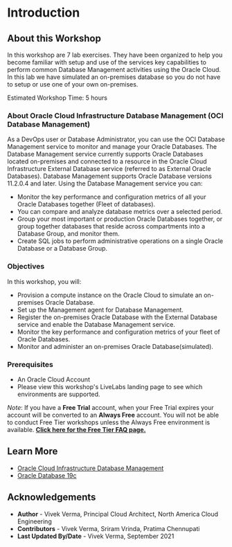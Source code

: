 ﻿# Introduction

## About this Workshop

In this workshop are 7 lab exercises. They have been organized to help you become familiar with setup and use of the services key capabilities to perform common Database Management activities using the Oracle Cloud. In this lab we have simulated an on-premises database so you do not have to setup or use one of your own on-premises.

Estimated Workshop Time: 5 hours

### About Oracle Cloud Infrastructure Database Management (OCI Database Management)

As a DevOps user or Database Administrator, you can use the OCI Database Management service to monitor and manage your Oracle Databases. The Database Management service currently supports Oracle Databases located on-premises and connected to a resource in the Oracle Cloud Infrastructure External Database service (referred to as External Oracle Databases). Database Management supports Oracle Database versions 11.2.0.4 and later. Using the Database Management service you can:

* Monitor the key performance and configuration metrics of all your Oracle Databases together (Fleet of databases).
* You can compare and analyze database metrics over a selected period.
* Group your most important or production Oracle Databases together, or group together databases that reside across compartments into a Database Group, and monitor them.
* Create SQL jobs to perform administrative operations on a single Oracle Database or a Database Group.


### Objectives

In this workshop, you will:
* Provision a compute instance on the Oracle Cloud to simulate an on-premises Oracle Database.
* Set up the Management agent for Database Management.
* Register the on-premises Oracle Database with the External Database service and enable the Database Management service.
* Monitor the key performance and configuration metrics of your fleet of Oracle Databases.
* Monitor and administer an on-premises Oracle Database(simulated).

### Prerequisites

* An Oracle Cloud Account
* Please view this workshop's LiveLabs landing page to see which environments are supported.

*Note*: If you have a **Free Trial** account, when your Free Trial expires your account will be converted to an **Always Free** account. You will not be able to conduct Free Tier workshops unless the Always Free environment is available. **[Click here for the Free Tier FAQ page.](https://www.oracle.com/cloud/free/faq.html)**

## Learn More
- [Oracle Cloud Infrastructure Database Management]( https://www.oracle.com/manageability/database-management/)
- [Oracle Database 19c](https://www.oracle.com/database/)

## Acknowledgements

- **Author** - Vivek Verma, Principal Cloud Architect, North America Cloud Engineering
- **Contributors** - Vivek Verma, Sriram Vrinda, Pratima Chennupati
- **Last Updated By/Date** - Vivek Verma, September 2021
